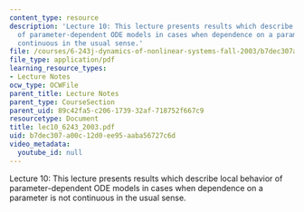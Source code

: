 ```yaml
---
content_type: resource
description: 'Lecture 10: This lecture presents results which describe local behavior
  of parameter-dependent ODE models in cases when dependence on a parameter is not
  continuous in the usual sense.'
file: /courses/6-243j-dynamics-of-nonlinear-systems-fall-2003/b7dec307a00c12d0ee95aaba56727c6d_lec10_6243_2003.pdf
file_type: application/pdf
learning_resource_types:
- Lecture Notes
ocw_type: OCWFile
parent_title: Lecture Notes
parent_type: CourseSection
parent_uid: 89c42fa5-c206-1739-32af-718752f667c9
resourcetype: Document
title: lec10_6243_2003.pdf
uid: b7dec307-a00c-12d0-ee95-aaba56727c6d
video_metadata:
  youtube_id: null
---
```

Lecture 10: This lecture presents results which describe local behavior of parameter-dependent ODE models in cases when dependence on a parameter is not continuous in the usual sense.